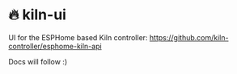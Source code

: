 # 🔥 kiln-ui

UI for the ESPHome based Kiln controller:
https://github.com/kiln-controller/esphome-kiln-api

Docs will follow :)